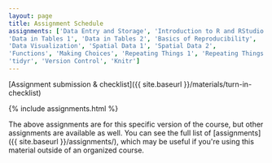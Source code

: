 ```yaml
---
layout: page
title: Assignment Schedule
assignments: ['Data Entry and Storage', 'Introduction to R and RStudio',
'Data in Tables 1', 'Data in Tables 2', 'Basics of Reproducibility',
'Data Visualization', 'Spatial Data 1', 'Spatial Data 2', 
'Functions', 'Making Choices', 'Repeating Things 1', 'Repeating Things 2',
'tidyr', 'Version Control', 'Knitr']
---
```


[Assignment submission & checklist]({{ site.baseurl }}/materials/turn-in-checklist)

{% include assignments.html %}

The above assignments are for this specific version of the course, but other
assignments are available as well. You can see the full list of
[assignments]({{ site.baseurl }}/assignments/), which may be useful if you're using this material
outside of an organized course.

<!-- Schedule Management
- Update the `assignments:` list with `title:` from `assignments/` files. 
- Add 'Template' to `assignments:` to view the course template from `docs/`. 
- The remaining content should be left AS IS.
-->
